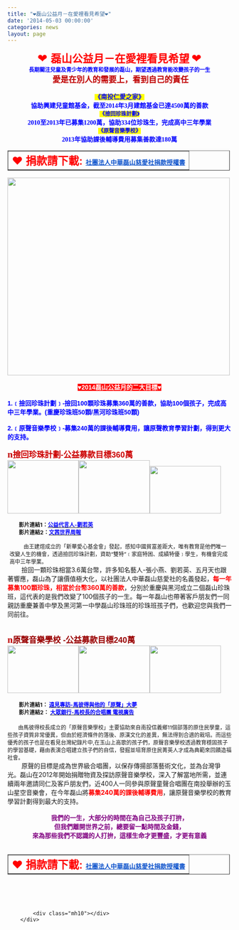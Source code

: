 ```yaml
---
title: "❤磊山公益月－在愛裡看見希望❤"
date: '2014-05-03 00:00:00'
categories: news
layout: page
---
```


<div class="text">
			<div>
	<div style="text-align: center;">
		<span lang="ZH-CN" style="font-family: 'MS Gothic'; font-size: 20pt;"><font color="#ff0000">❤</font></span><span lang="ZH-CN" style="font-family: Arial, sans-serif; font-size: 20pt;"><font color="#000000">&nbsp;</font></span><b style="font-family: arial, sans-serif; font-size: 14px;"><span lang="ZH-CN" style="color: red; font-family: 標楷體; font-size: 18pt;">磊山公益月－在愛裡看見希望</span></b><b style="font-family: arial, sans-serif; font-size: 14px;"><span lang="ZH-CN" style="color: red; font-family: 標楷體; font-size: 14pt;">&nbsp;</span></b><span lang="ZH-CN" style="color: red; font-family: 'MS Gothic'; font-size: 20pt;">❤</span></div>
	<div class="gmail_quote" style="font-family: arial, sans-serif; font-size: 14px;">
		<div class="gmail_quote">
			<div class="gmail_quote">
				<div class="gmail_quote">
					<div class="gmail_quote">
						<p dir="ltr" style="margin: 0cm 0cm 0pt; text-align: center;">
							<b><span lang="ZH-CN" style="font-size: 9pt; font-family: 微軟正黑體, sans-serif; color: blue; background-position: initial initial; background-repeat: initial initial;">長期關注兒童及青少年的教育和發展</span><span style="font-size: 9pt; font-family: 微軟正黑體, sans-serif; color: blue; background-position: initial initial; background-repeat: initial initial;">的</span><span lang="ZH-CN" style="font-size: 9pt; font-family: 微軟正黑體, sans-serif; color: blue; background-position: initial initial; background-repeat: initial initial;">磊山</span><span style="font-size: 9pt; font-family: 微軟正黑體, sans-serif; color: blue; background-position: initial initial; background-repeat: initial initial;">，<wbr>期望透過教育能改變孩子的一生</span></b></p>
						<p dir="ltr" style="margin: 0cm 0cm 0pt; text-align: center;">
							<span style="font-size:18px;"><span style="color:#0000ff;"><strong style="color: rgb(192, 0, 0); font-family: 'microsoft jhenghei', sans-serif; font-size: medium;">&nbsp;</strong></span></span><strong><span style="font-size: 13.5pt; font-family: 微軟正黑體, sans-serif; color: rgb(192, 0, 0); background-position: initial initial; background-repeat: initial initial;">愛是在別人的需要上，看到自己的責任</span></strong></p>
						<p dir="ltr" style="margin: 0cm 0cm 0pt; text-align: center;">
							&nbsp;</p>
					</div>
				</div>
			</div>
		</div>
	</div>
</div>
<div>
	<p dir="ltr" style="color: rgb(0, 0, 255); font-family: 標楷體; font-size: large; margin: 0cm 0cm 0pt; text-align: center;">
		<span style="font-size:12px;"><strong><span style="background-color:#ffff00;">​<span style="font-size:14px;">《南投仁愛之家》</span></span></strong></span></p>
	<p dir="ltr" style="color: rgb(0, 0, 255); font-family: 標楷體; font-size: large; margin: 0cm 0cm 0pt; text-align: center;">
		<span style="font-size:14px;"><strong>協助興建兒童館基金，<wbr>截至2014年3月建館基金已達<span lang="EN-US">4500</span>萬的善款</strong></span></p>
	<p dir="ltr" style="color: rgb(0, 0, 255); font-family: 標楷體; font-size: large; margin: 0cm 0cm 0pt; text-align: center;">
		<span style="font-size:14px;"><b style="font-size: 12px;"><span style="background-color:#ffff00;">《撿回</span><span lang="ZH-CN"><span style="background-color:#ffff00;">珍珠計劃</span></span><span style="background-color:#ffff00;">》</span></b></span></p>
	<p dir="ltr" style="color: rgb(0, 0, 255); font-family: 標楷體; font-size: large; margin: 0cm 0cm 0pt; text-align: center;">
		<span style="font-size:14px;"><b><span lang="EN-US">2010</span><span lang="ZH-CN">至</span><span lang="EN-US">2013</span></b><b><span lang="ZH-CN">年已</span>募集<span lang="EN-US">1200</span>萬，<span lang="ZH-CN">協助</span><span lang="EN-US">334</span><span lang="ZH-CN">位珍珠生，完成高中三年學業</span></b></span></p>
	<p dir="ltr" style="color: rgb(0, 0, 255); font-family: 標楷體; font-size: large; margin: 0cm 0cm 0pt; text-align: center;">
		<span style="font-size:14px;"><b style="font-size: 12px;"><span style="background-color:#ffff00;">《原聲音樂學校》</span></b></span></p>
	<p dir="ltr" style="color: rgb(0, 0, 255); font-family: 標楷體; font-size: large; margin: 0cm 0cm 0pt; text-align: center;">
		<span style="font-size:14px;"><b><span lang="EN-US">2013</span>年協助課後輔導費用募集善款達<span lang="EN-US">180</span>萬</b></span></p>
	<table border="1" cellpadding="1" cellspacing="1" style="width: 500px;">
		<tbody>
			<tr>
				<td>
					<span style="font-size: 24px;"><span style="color: rgb(255, 0, 0); text-align: center;">❤&nbsp;</span><font style="color: rgb(255, 0, 0); font-family: arial, sans-serif;"><strong>捐款請下載:<font color="#000000">&nbsp;</font></strong></font></span><span style="font-size: 20px;"><a href="http://drive.google.com/file/d/0B8J86o5iVbvCTFlGQkZpdjVXU3M/edit" style="color: rgb(17, 85, 204); font-family: arial, sans-serif; font-size: 14px;" target="_blank"><strong>社團法人中華磊山慈愛社捐款授權書</strong></a></span></td>
			</tr>
		</tbody>
	</table>
	<p dir="ltr" style="color: rgb(0, 0, 255); font-family: 標楷體; font-size: large; margin: 0cm 0cm 0pt;">
		<a href="https://www.facebook.com/leishanbroker" target="_blank"><img alt="" src="http://www.leishan.com.tw/UserFiles/images/1.jpg" style="width: 500px; height: 445px;"></a></p>
	<div dir="ltr" style="font-family: arial, sans-serif; font-size: 14px; text-align: center;">
		<div align="center">
			&nbsp;</div>
		<div align="center">
			<span style="font-size:14px;"><span style="color:#ffffff;"><span style="background-color:#ff0000;">♥</span><strong><span style="background-color:#ff0000;">2014</span></strong><strong><span style="background-color:#ff0000;">磊山公益月的二大目標</span></strong><span style="background-color:#ff0000;">♥</span></span></span></div>
		<div align="center">
			&nbsp;</div>
		<div style="text-align: left;">
			<span style="font-size:14px;"><span style="color:#0000ff;"><strong>1.</strong><strong>﹝撿回珍珠計劃﹞</strong><strong>-</strong><strong>撿回</strong><strong>100</strong><strong>顆珍珠募集</strong><strong>360</strong><strong>萬的善款，協助</strong><strong>100</strong><strong>個孩子，完成高中三年學業。</strong><strong>(</strong><strong>重慶珍珠班</strong><strong>50</strong><strong>顆</strong><strong>/</strong><strong>黑河珍珠班</strong><strong>50</strong><strong>顆</strong><strong>)</strong></span></span></div>
		<div style="text-align: left;">
			&nbsp;</div>
		<div style="text-align: left;">
			<span style="font-size:14px;"><span style="color:#0000ff;"><strong>2.</strong><strong>﹝原聲音樂學校﹞</strong><strong>-</strong><strong>募集</strong><strong>240</strong><strong>萬的課後輔導費用，讓原聲教育學習計劃，得到更大的支持。</strong></span></span></div>
		<div style="text-align: left;">
			&nbsp;</div>
		<div style="text-align: left;">
			<font face="microsoft jhenghei,sans-serif" size="4" style="text-align: center; background-color: rgb(255, 255, 0);"><font style="background-color: rgb(255, 255, 255);"><font color="#cc0000"><span lang="EN-US" style="color: rgb(192, 0, 0); font-family: Wingdings; font-size: 16pt;"><strong>n</strong></span><strong>撿回珍珠計劃-公益募款目標<span lang="EN-US">360</span>萬</strong></font></font></font></div>
		<div style="text-align: left;">
			<img alt="" src="http://www.leishan.com.tw/UserFiles/images/%E7%9F%A5%E5%90%8D%E5%BD%B1%E6%98%9F-%E5%8A%89%E8%8B%A5%E8%8B%B1%2C%E8%AE%93%E5%AD%A9%E5%AD%90%E8%B5%B0%E9%80%B2%E6%95%99%E5%AE%A4%2C%E8%B5%B0%E5%87%BA%E5%A4%A7%E5%B1%B1.jpg" style="width: 160px; height: 120px; float: left;"><img alt="" src="http://www.leishan.com.tw/UserFiles/images/%E7%9F%A5%E5%90%8D%E4%B8%BB%E6%8C%81%E4%BA%BA%E5%BC%B5%E5%B0%8F%E7%87%95-%E8%A6%81%E9%80%81%E7%94%9F%E6%97%A5%E7%A6%AE%E7%89%A9%2C%E5%B0%B1%E6%8D%90%E7%B5%A6%E6%92%BF%E5%9B%9E%E7%8F%8D%E7%8F%A0%E8%A8%88%E5%8A%83%E5%90%A7!.jpg" style="width: 160px; height: 120px;"><img alt="" src="http://www.leishan.com.tw/UserFiles/images/%E7%A3%8A%E5%B1%B1%E4%BA%BA%E8%88%87%E7%8F%8D%E7%8F%A0%E7%94%9F%E5%80%91%E5%BD%BC%E6%AD%A4%E9%80%81%E4%B8%8A%E6%9C%80%E6%BA%AB%E6%9A%96%E7%9A%84%E7%A5%9D%E7%A6%8F%E8%88%87%E6%84%9F%E8%AC%9D.jpg" style="width: 160px; height: 107px;"></div>
	</div>
	<p dir="ltr" style="font-family: arial, sans-serif; font-size: 14px; margin: 0cm 0cm 0pt;">
		&nbsp;</p>
</div>
<div>
	<div>
		<strong style="font-size: 9pt;"><span style="color: rgb(0, 0, 255);">&nbsp; &nbsp; &nbsp; &nbsp; &nbsp;</span></strong><strong style="font-size: 9pt;">影片連結1：</strong><strong style="font-size: 9pt;"><a href="http://www.youtube.com/watch?v=qk6vy8wXac8" target="_blank"><span style="color: rgb(0, 0, 255);">公益代言人-劉若英</span></a></strong></div>
	<div>
		<strong style="font-size: 9pt;">&nbsp; &nbsp; &nbsp; &nbsp; &nbsp;影片連結2：</strong><a href="http://www.youtube.com/watch?v=X663eiOSizw" target="_blank"><strong style="font-size: 9pt;"><span style="color: rgb(0, 0, 255);">文茜世界周報</span></strong></a></div>
	<div style="margin-left: 3.6pt;">
		<strong style="font-size: 9pt;"><span style="color: rgb(0, 0, 255);">&nbsp; &nbsp;&nbsp;</span></strong></div>
	<div style="margin-left: 3.6pt;">
		<span style="color:#000000;">&nbsp; &nbsp; &nbsp; &nbsp;&nbsp;</span><span style="font-size: 9pt;">由王建煊成立的「新華愛心基金會」發起，感知中國貧富差距大，唯有教育是他們唯一改變人生的機會，透過撿回珍珠計劃，資助“雙特”﹝家庭特困、成績特優﹞學生，有機會完成高中三年學業。</span></div>
	<div>
		&nbsp; &nbsp; &nbsp; &nbsp; 撿回一顆珍珠相當3.6萬台幣，許多知名藝人-張小燕、劉若英、五月天也跟著響應，磊山為了讓價值極大化，以社團法人中華磊山慈愛社的名義發起，<strong><span style="color:#ff0000;">每一年募集100顆珍珠，相當於台幣360萬的善款</span></strong>，分別於重慶與黑河成立二個磊山珍珠班，這代表的是我們改變了100個孩子的一生。每一年磊山也帶著客戶朋友們一同親訪重慶兼善中學及黑河第一中學磊山珍珠班的珍珠班孩子們，也歡迎您與我們一同前往。</div>
	<div style="margin-left: 3.6pt;">
		&nbsp;</div>
	<div style="margin-left: 3.6pt;">
		&nbsp;</div>
	<div>
		<span lang="EN-US" style="color: rgb(192, 0, 0); font-family: Wingdings; font-size: 16pt;"><strong>n</strong></span><strong style="color: rgb(153, 0, 0); font-family: 'microsoft jhenghei', sans-serif; font-size: large;">原聲音樂學校 -公益募款目標<span lang="EN-US">240</span>萬</strong></div>
	<div>
		<strong style="color: rgb(153, 0, 0); font-family: 'microsoft jhenghei', sans-serif; font-size: large;"><img alt="" src="http://www.leishan.com.tw/UserFiles/images/%E9%A6%AC%E6%A0%A1%E9%95%B7%E8%88%87%E5%8F%AF%E6%84%9B%E7%9A%84%E5%8E%9F%E8%81%B2%E5%AD%A9%E5%AD%90%E5%80%91.JPG" style="width: 160px; height: 107px; float: left;"></strong></div>
	<div>
		<img alt="" src="http://www.leishan.com.tw/UserFiles/images/%E5%8E%9F%E8%81%B2%E5%AD%A9%E5%AD%90%E5%80%91%E6%9C%80%E6%84%9F%E5%8B%95%E7%9A%84%E7%A5%88%E7%A6%B1.JPG" style="font-size: 9pt; width: 160px; height: 107px;"><img alt="" src="http://www.leishan.com.tw/UserFiles/images/%E7%A3%8A%E5%B1%B1%E7%BE%A4%E8%8B%B1%E6%9C%83%E9%A0%92%E7%8D%8E_20140412_0413%E5%A4%A7%E6%AA%94.jpg" style="width: 160px; height: 107px;"></div>
	<div>
		&nbsp;</div>
	<div>
		<strong style="font-size: 9pt;">&nbsp; &nbsp; &nbsp; &nbsp; &nbsp;</strong><strong style="font-size: 9pt;">影片連結1：</strong><strong style="font-size: 9pt;">&nbsp;</strong><strong style="font-size: 9pt;"><a href="http://www.youtube.com/watch?v=qgV8nXAdjbU" target="_blank"><span style="color: rgb(0, 0, 255);">遠見專訪-馬彼得與他的「原聲」大夢</span></a></strong></div>
	<div>
		<strong style="font-size: 9pt;"><span style="color: rgb(0, 0, 255);">&nbsp; &nbsp; &nbsp; &nbsp; &nbsp;</span></strong><strong style="font-size: 9pt;">影片連結2：</strong><strong style="font-size: 9pt;"><span style="color: rgb(0, 0, 255);">&nbsp;</span></strong><strong style="font-size: 9pt;"><a href="http://www.youtube.com/watch?v=JM5ewKG476Y" target="_blank"><span style="color: rgb(0, 0, 255);">大眾銀行-馬校長的合唱團&nbsp;電視廣告</span></a></strong></div>
	<div>
		&nbsp;</div>
	<div>
		<span style="color:#000000;"><span style="font-size:12px;">　　</span></span><span style="font-size: 9pt;">由馬彼得校長成立的「原聲音樂學校」主要協助來自南投信義鄉11個部落的原住民學童，這些孩子資質非常優異，但由於經濟條件的落後、原漢文化的差異，無法得到合適的栽培。而這些優秀的孩子也是在看見台灣紀錄片中,在玉山上高歌的孩子們，原聲音樂學校透過教育穩固孩子的學習基礎，藉由表演合唱建立孩子們的自信，發掘並培育原住民菁英人才成為典範來回饋造福社會。</span></div>
	<div>
		&nbsp; &nbsp; &nbsp; &nbsp; 原聲的目標是成為世界級合唱團，以保存傳揚部落藝術文化，並為台灣爭光。磊山在2012年開始捐贈物資及探訪原聲音樂學校，深入了解當地所需，並連續兩年邀請同仁及客戶朋友們，近400人一同參與原聲童聲合唱團在南投舉辦的玉山星空音樂會，在今年磊山將<strong><span style="color:#ff0000;">募集240萬的課後輔導費用</span></strong>，讓原聲音樂學校的教育學習計劃得到最大的支持。</div>
	<div>
		&nbsp;</div>
	<div style="text-align: center;">
		<span style="color: rgb(128, 0, 128);"><strong>我們的一生，大部分的時間在為自己及孩子打拚，</strong></span></div>
	<div style="text-align: center;">
		<span style="color: rgb(128, 0, 128);"><strong>但我們離開世界之前，總要留一點時間及金錢，</strong></span></div>
	<div style="text-align: center;">
		<span style="color: rgb(128, 0, 128);"><strong>來為那些我們不認識<wbr>的人打拚，這樣生命才更豐盛，才更有意義</strong></span></div>
	<div style="text-align: center;">
		&nbsp;</div>
	<div>
		<table border="1" cellpadding="1" cellspacing="1" style="width: 500px;">
			<tbody>
				<tr>
					<td>
						<span style="font-size: 24px;"><span style="color: rgb(255, 0, 0); text-align: center;">❤&nbsp;</span><font style="color: rgb(255, 0, 0); font-family: arial, sans-serif;"><strong>捐款請下載:<font color="#000000">&nbsp;</font></strong></font></span><span style="font-size: 20px;"><strong style="color: rgb(17, 85, 204); font-family: arial, sans-serif; font-size: 14px;"><a href="http://drive.google.com/file/d/0B8J86o5iVbvCTFlGQkZpdjVXU3M/edit" style="color: rgb(17, 85, 204);" target="_blank">社團法人中華磊山慈愛社捐款授權書</a></strong></span></td>
				</tr>
			</tbody>
		</table>
		<div>
			&nbsp;</div>
		<div>
			&nbsp;</div>
	</div>
</div>
<div>
	&nbsp;</div>

			<div class="mh10"></div>
		</div>